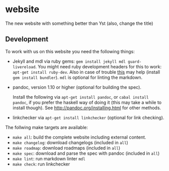 # website

The new website with something better than Yst (also, change the title)

## Development

To work with us on this  website you need the following things:

- Jekyll and mdl via ruby gems: `gem install jekyll mdl guard-livereload`.
  You might need ruby development headers for this to work: `apt-get install ruby-dev`.
  Also in case of trouble [this](https://github.com/jekyll/jekyll/issues/5165#issuecomment-236341627) may help (install `gem install bundler`).
  `mdl` is optional for linting the markdown.
- pandoc, version 1.10 or higher
  (optional for building the spec).

  Install the following  via `apt-get install pandoc`,
  or `cabal install pandoc`, if you prefer the haskell way of doing it (this may take a while to install though).
  See <http://pandoc.org/installing.html> for other methods.
- linkchecker via `apt-get install linkchecker`
  (optional for link checking).

The follwing make targets are available:

- `make all`: build the complete website including external content.
- `make changelog`: download changelogs (included in `all`)
- `make roadmap`: download roadmaps (included in `all`)
- `make spec`: download and parse the spec with pandoc (included in `all`)
- `make lint`: run markdown linter `mdl`
- `make check`: run linkchecker
